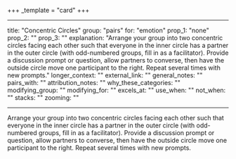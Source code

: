 +++
_template = "card"
+++

---
title: "Concentric Circles"
group: "pairs"
for: "emotion"
prop_1: "none"
prop_2: ""
prop_3: ""
explanation: "Arrange your group into two concentric circles facing each other such that everyone in the inner circle has a partner in the outer circle (with odd-numbered groups, fill in as a facilitator). Provide a discussion prompt or question, allow partners to converse, then have the outside circle move one participant to the right. Repeat several times with new prompts."
longer_context: ""
external_link: ""
general_notes: ""
pairs_with: ""
attribution_notes: ""
why_these_categories: ""
modifying_group: ""
modifying_for: ""
excels_at: ""
use_when: ""
not_when: ""
stacks: ""
zooming: ""

---

Arrange your group into two concentric circles facing each other such that everyone in the inner circle has a partner in the outer circle (with odd-numbered groups, fill in as a facilitator). Provide a discussion prompt or question, allow partners to converse, then have the outside circle move one participant to the right. Repeat several times with new prompts.
